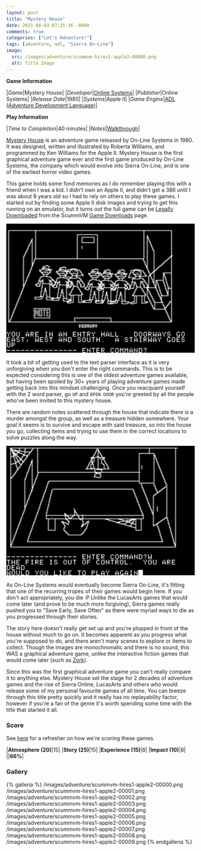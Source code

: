 ```yaml
---
layout: post
title: "Mystery House"
date: 2021-08-03 07:25:36 -0400
comments: true
categories: ["Let's Adventure!"]
tags: [adventure, adl, "Sierra On-Line"]
image:
  src: /images/adventure/scummvm-hires1-apple2-00000.png
  alt: Title Image
---
```


**Game Information**

|*Game*|Mystery House|
|*Developer*|[Online Systems](https://en.wikipedia.org/wiki/On-Line_Systems)|
|*Publisher*|Online Systems|
|*Release Date*|1980|
|*Systems*|Apple II|
|*Game Engine*|[ADL (Adventure Development Language)](https://wiki.scummvm.org/index.php?title=ADL)|

**Play Information**

|*Time to Completion*|40 minutes|
|*Notes*|[Walkthrough](https://adventuregamers.com/walkthrough/full/mystery-house)|

[Mystery House](https://en.wikipedia.org/wiki/Mystery_House) is an adventure game released by On-Line Systems in 1980. It was designed, written and illustrated by Roberta Williams, and programmed by Ken Williams for the Apple II. Mystery House is the first graphical adventure game ever and the first game produced by On-Line Systems, the company which would evolve into Sierra On-Line, and is one of the earliest horror video games.

This game holds some fond memories as I do remember playing this with a friend when I was a kid. I didn't own an Apple II, and didn't get a 386 until I was about 8 years old so I had to rely on others to play these games. I started out by finding some Apple II disk images and trying to get this running on an emulator, but it turns out the full game can be [Legally Downloaded](https://www.scummvm.org/games/#games-hires1) from the ScummVM [Game Downloads](https://www.scummvm.org/games) page.

![](/images/adventure/scummvm-hires1-apple2-00001.png)

It took a bit of getting used to the text parser interface as it is very unforgiving when you don't enter the right commands. This is to be expected considering this is one of the oldest adventure games available, but having been spoiled by 30+ years of playing adventure games made getting back into this mindset challenging. Once you reacquaint yourself with the 2 word parser, go `UP` and `OPEN DOOR` you're greeted by all the people who've been invited to this mystery house.

There are random notes scattered through the house that indicate there is a murder amongst the group, as well as a treasure hidden somewhere. Your goal it seems is to survive and escape with said treasure, so into the house you go, collecting items and trying to use them in the correct locations to solve puzzles along the way.

![](/images/adventure/scummvm-hires1-apple2-00004.png)

As On-Line Systems would eventually become Sierra On-Line, it's fitting that one of the recurring tropes of their games would begin here. If you don't act appropriately, you die :P Unlike the LucasArts games that would come later (and prove to be much more forgiving), Sierra games really pushed you to "Save Early, Save Often" as there were myriad ways to die as you progressed through their stories.

The story here doesn't really get set up and you're plopped in front of the house without much to go on. It becomes apparent as you progress what you're supposed to do, and there aren't many scenes to explore or items to collect. Though the images are monochromatic and there is no sound, this WAS a graphical adventure game, unlike the interactive fiction games that would come later (such as [Zork](https://en.wikipedia.org/wiki/Zork_I)).

Since this was the first graphical adventure game you can't really compare it to anything else. Mystery House set the stage for 2 decades of adventure games and the rise of Sierra Online, LucasArts and others who would release some of my personal favourite games of all time. You can breeze through this title pretty quickly and it really has no replayability factor, however if you're a fan of the genre it's worth spending some time with the title that started it all.

### Score

See [here](https://www.alexbevi.com/blog/2021/07/28/adventure-games-1980-1999/#scoring) for a refresher on how we're scoring these games.

|**Atmosphere (20)**|15|
|**Story (25)**|15|
|**Experience (15)**|8|
|**Impact (10)**|8|
||**66%**|

### Gallery

{% galleria %}
/images/adventure/scummvm-hires1-apple2-00000.png
/images/adventure/scummvm-hires1-apple2-00001.png
/images/adventure/scummvm-hires1-apple2-00002.png
/images/adventure/scummvm-hires1-apple2-00003.png
/images/adventure/scummvm-hires1-apple2-00004.png
/images/adventure/scummvm-hires1-apple2-00005.png
/images/adventure/scummvm-hires1-apple2-00006.png
/images/adventure/scummvm-hires1-apple2-00007.png
/images/adventure/scummvm-hires1-apple2-00008.png
/images/adventure/scummvm-hires1-apple2-00009.png
{% endgalleria %}